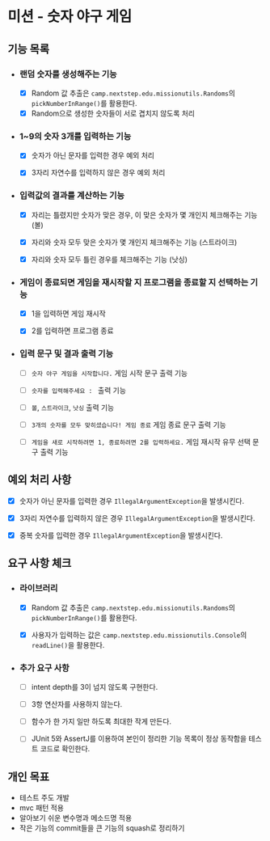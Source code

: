 # 미션 - 숫자 야구 게임

## 기능 목록

- ### 랜덤 숫자를 생성해주는 기능
  - [x] Random 값 추출은 `camp.nextstep.edu.missionutils.Randoms`의 `pickNumberInRange()`를 활용한다.
  - [x] Random으로 생성한 숫자들이 서로 겹치지 않도록 처리

- ### 1~9의 숫자 3개를 입력하는 기능
  - [x] 숫자가 아닌 문자를 입력한 경우 예외 처리
  - [x] 3자리 자연수를 입력하지 않은 경우 예외 처리


- ### 입력값의 결과를 계산하는 기능
  - [x] 자리는 틀렸지만 숫자가 맞은 경우, 이 맞은 숫자가 몇 개인지 체크해주는 기능 (볼)
  - [x] 자리와 숫자 모두 맞은 숫자가 몇 개인지 체크해주는 기능 (스트라이크)
  - [x] 자리와 숫자 모두 틀린 경우를 체크해주는 기능 (낫싱)


- ### 게임이 종료되면 게임을 재시작할 지 프로그램을 종료할 지 선택하는 기능
  - [x] 1을 입력하면 게임 재시작
  - [x] 2를 입력하면 프로그램 종료


- ### 입력 문구 및 결과 출력 기능
  - [ ] `숫자 야구 게임을 시작합니다.` 게임 시작 문구 출력 기능
  - [ ] `숫자를 입력해주세요 : ` 출력 기능
  - [ ] `볼`, `스트라이크`, `낫싱` 출력 기능
  - [ ] `3개의 숫자를 모두 맞히셨습니다! 게임 종료` 게임 종료 문구 출력 기능
  - [ ] `게임을 새로 시작하려면 1, 종료하려면 2를 입력하세요.` 게임 재시작 유무 선택 문구 출력 기능


## 예외 처리 사항

- [x] 숫자가 아닌 문자를 입력한 경우 `IllegalArgumentException`을 발생시킨다.
- [x] 3자리 자연수를 입력하지 않은 경우 `IllegalArgumentException`을 발생시킨다.
- [x] 중복 숫자를 입력한 경우 `IllegalArgumentException`을 발생시킨다.


## 요구 사항 체크

- ### 라이브러리
  - [x] Random 값 추출은 `camp.nextstep.edu.missionutils.Randoms`의 `pickNumberInRange()`를 활용한다.
  - [x] 사용자가 입력하는 값은 `camp.nextstep.edu.missionutils.Console`의 `readLine()`을 활용한다.


- ### 추가 요구 사항
  - [ ] intent depth를 3이 넘지 않도록 구현한다.
  - [ ] 3항 연산자를 사용하지 않는다.
  - [ ] 함수가 한 가지 일만 하도록 최대한 작게 만든다.
  - [ ] JUnit 5와 AssertJ를 이용하여 본인이 정리한 기능 목록이 정상 동작함을 테스트 코드로 확인한다.


## 개인 목표
  - 테스트 주도 개발
  - mvc 패턴 적용
  - 알아보기 쉬운 변수명과 메소드명 적용
  - 작은 기능의 commit들을 큰 기능의 squash로 정리하기